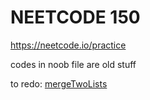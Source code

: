 # NEETCODE 150

https://neetcode.io/practice

codes in noob file are old stuff

to redo: [mergeTwoLists](https://leetcode.com/problems/merge-two-sorted-lists/)
